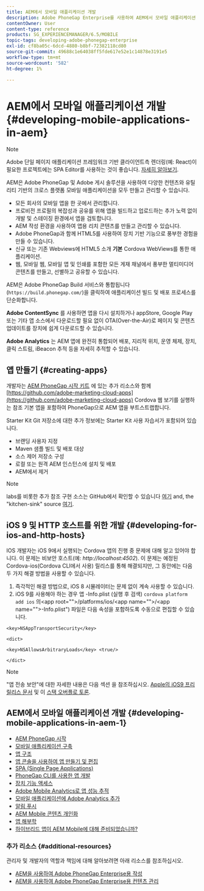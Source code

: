 ```yaml
---
title: AEM에서 모바일 애플리케이션 개발
description: Adobe PhoneGap Enterprise를 사용하여 AEM에서 모바일 애플리케이션 개발을 시작하려면 이 페이지를 따르십시오.
contentOwner: User
content-type: reference
products: SG_EXPERIENCEMANAGER/6.5/MOBILE
topic-tags: developing-adobe-phonegap-enterprise
exl-id: cf8ba05c-6dcd-4880-b8bf-72382118cd80
source-git-commit: 49688c1e64038ff5fde617e52e1c14878e3191e5
workflow-type: tm+mt
source-wordcount: '582'
ht-degree: 1%

---
```


# AEM에서 모바일 애플리케이션 개발 {#developing-mobile-applications-in-aem}

>[!NOTE]
>
>Adobe 단일 페이지 애플리케이션 프레임워크 기반 클라이언트측 렌더링(예: React)이 필요한 프로젝트에는 SPA Editor를 사용하는 것이 좋습니다. [자세히 알아보기](/help/sites-developing/spa-overview.md).

AEM은 Adobe PhoneGap 및 Adobe 게시 솔루션을 사용하여 다양한 컨텐츠와 유틸리티 기반의 크로스 플랫폼 모바일 애플리케이션을 모두 만들고 관리할 수 있습니다.

* 모든 회사의 모바일 앱을 한 곳에서 관리합니다.
* 프로비전 프로필의 복잡성과 공유를 위해 앱을 빌드하고 업로드하는 추가 노력 없이 개발 및 스테이징 환경에서 앱을 검토합니다.
* AEM 작성 환경을 사용하여 앱용 리치 콘텐츠를 만들고 관리할 수 있습니다.
* Adobe PhoneGap과 함께 HTML5를 사용하여 장치 기반 기능으로 풍부한 경험을 만들 수 있습니다.
* 신규 또는 기존 Webviews에 HTML5 소개 **기본** Cordova WebViews를 통한 애플리케이션.
* 웹, 모바일 웹, 모바일 앱 및 인쇄를 포함한 모든 게재 채널에서 풍부한 멀티미디어 콘텐츠를 만들고, 선별하고 공유할 수 있습니다.

AEM은 Adobe PhoneGap Build 서비스와 통합됩니다(`https://build.phonegap.com/`)을 클릭하여 애플리케이션 빌드 및 배포 프로세스를 단순화합니다.

**Adobe ContentSync** 를 사용하면 앱을 다시 설치하거나 appStore, Google Play 또는 기타 앱 소스에서 다운로드할 필요 없이 OTA(Over-the-Air)로 페이지 및 콘텐츠 업데이트를 장치에 쉽게 다운로드할 수 있습니다.

**Adobe Analytics** 는 AEM 앱에 완전히 통합되어 배포, 지리적 위치, 운영 체제, 장치, 클릭 스트림, iBeacon 추적 등을 자세히 추적할 수 있습니다.

## 앱 만들기 {#creating-apps}

개발자는 [AEM PhoneGap 시작 키트](https://github.com/Adobe-Marketing-Cloud/aem-phonegap-starter-kit) 에 있는 추가 리소스와 함께 [https://github.com/adobe-marketing-cloud-apps](https://github.com/adobe-marketing-cloud-apps) Cordova 웹 보기를 실행하는 참조 기본 앱을 포함하여 PhoneGap으로 AEM 앱을 부트스트랩합니다.

Starter Kit Git 저장소에 대한 추가 정보에는 Starter Kit 사용 자습서가 포함되어 있습니다.

* 브랜딩 사용자 지정
* Maven 샘플 빌드 및 배포 대상
* 소스 제어 저장소 구성
* 로컬 또는 원격 AEM 인스턴스에 설치 및 배포
* AEM에서 제거

>[!NOTE]
>
>labs를 비롯한 추가 참조 구현 소스는 GitHub에서 확인할 수 있습니다 [여기](https://github.com/adobe-marketing-cloud-apps) and, the &quot;kitchen-sink&quot; source [여기](https://github.com/blefebvre/aem-phonegap-kitchen-sink).

## iOS 9 및 HTTP 호스트를 위한 개발 {#developing-for-ios-and-http-hosts}

IOS 개발자는 iOS 9에서 실행되는 Cordova 앱의 진행 중 문제에 대해 알고 있어야 합니다. 이 문제는 비보안 호스트(예: *http://localhost:4502*). 이 문제는 예정된 Cordova-ios(Cordova CLI에서 사용) 릴리스를 통해 해결되지만, 그 동안에는 다음 두 가지 해결 방법을 사용할 수 있습니다.

1. 즉각적인 해결 방법으로, iOS 8 시뮬레이터는 문제 없이 계속 사용할 수 있습니다.
1. iOS 9를 사용해야 하는 경우 앱 -Info.plist (실행 후 검색) `cordova platform add ios` 의&lt;app root=&quot;&quot;>/platforms/ios/&lt;app name=&quot;&quot;>/&lt;app name=&quot;&quot;>-Info.plist&quot;) 파일은 다음 속성을 포함하도록 수동으로 편집할 수 있습니다.

```
<key>NSAppTransportSecurity</key>

<dict>

<key>NSAllowsArbitraryLoads</key> <true/>

</dict>
```

>[!NOTE]
>
>&quot;앱 전송 보안&quot;에 대한 자세한 내용은 다음 섹션 을 참조하십시오. [Apple의 iOS9 프리릴리스 문서](https://developer.apple.com/library/prerelease/ios/releasenotes/General/WhatsNewIniOS/Articles/iOS9.html#//apple_ref/doc/uid/TP40016198-SW14) 및 이 [스택 오버플로 토론](https://stackoverflow.com/questions/30751053/ios9-ats-what-about-html5-based-apps/).

## AEM에서 모바일 애플리케이션 개발 {#developing-mobile-applications-in-aem-1}

* [AEM PhoneGap 시작](/help/mobile/starting-aem-phonegap-app.md)
* [모바일 애플리케이션 구축](/help/mobile/building-app-mobile-phonegap.md)
* [앱 구조](/help/mobile/phonegap-structure-an-app.md)
* [앱 콘솔을 사용하여 앱 만들기 및 편집](/help/mobile/phonegap-apps-console.md)
* [SPA (Single Page Applications)](/help/mobile/phonegap-single-page-applications.md)
* [PhoneGap CLI를 사용한 앱 개발](/help/mobile/phonegap-apps-pg-cli.md)
* [장치 기능 액세스](/help/mobile/phonegap-access-device-features.md)
* [Adobe Mobile Analytics로 앱 성능 추적](/help/mobile/phonegap-intro-to-app-analytics.md)
* [모바일 애플리케이션에 Adobe Analytics 추가](/help/mobile/phonegap-add-analytics-to-apps.md)
* [알림 푸시](/help/mobile/phonegap-push-notifications.md)
* [AEM Mobile 콘텐츠 개인화](/help/mobile/phonegap-aem-mobile-content-personalization.md)
* [앱 해부학](/help/mobile/phonegap-apps-arch.md)
* [하이브리드 앱이 AEM Mobile에 대해 준비되었습니까?](/help/mobile/phonegap-adding-content-to-imported-app.md)

### 추가 리소스 {#additional-resources}

관리자 및 개발자의 역할과 책임에 대해 알아보려면 아래 리소스를 참조하십시오.

* [AEM을 사용하여 Adobe PhoneGap Enterprise용 작성](/help/mobile/phonegap.md)
* [AEM을 사용하여 Adobe PhoneGap Enterprise용 컨텐츠 관리](/help/mobile/administer-phonegap.md)
